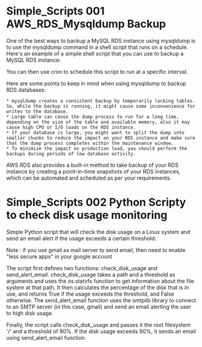 # Simple_Scripts 001  AWS_RDS_Mysqldump Backup


One of the best ways to backup a MySQL RDS instance using mysqldump is to use the mysqldump command in a shell script that runs on a schedule. Here's an example of a simple shell script that you can use to backup a MySQL RDS instance:

You can then use cron to schedule this script to run at a specific interval.

Here are some points to keep in mind when using mysqldump to backup RDS databases:

    * mysqldump creates a consistent backup by temporarily locking tables. So, while the backup is running, it might cause some inconvenience for writes to the database.
    * Large table can cause the dump process to run for a long time, depending on the size of the table and available memory, also it may cause high CPU or I/O loads on the RDS instance.
    * If your database is large, you might want to split the dump into smaller chunks to reduce the impact on your RDS instance and make sure that the dump process completes within the maintenance window.
    * To minimize the impact on production load, you should perform the backups during periods of low database activity.

AWS RDS also provides a built-in method to take backup of your RDS instance by creating a point-in-time snapshots of your RDS instances, which can be automated and scheduled as per your requirements.


# Simple_Scripts 002  Python Scripty to check disk usage monitoring

Simple Python script that will check the disk usage on a Linux system and send an email alert if the usage exceeds a certain threshold:

Note : if you use gmail as mail server to send email, then need to enable "less secure apps" in your google account

The script first defines two functions: check_disk_usage and send_alert_email. check_disk_usage takes a path and a threshold as arguments and uses the os.statvfs function to get information about the file system at that path. It then calculates the percentage of the disk that is in use, and returns True if the usage exceeds the threshold, and False otherwise. The send_alert_email function uses the smtplib library to connect to an SMTP server (in this case, gmail) and send an email alerting the user to high disk usage.

Finally, the script calls check_disk_usage and passes it the root filesystem '/' and a threshold of 90%. If the disk usage exceeds 90%, it sends an email using send_alert_email function.
